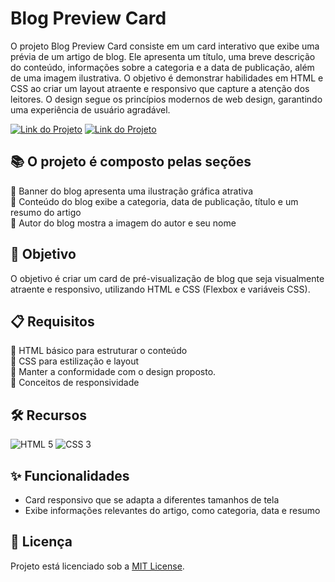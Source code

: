# Blog Preview Card

O projeto Blog Preview Card consiste em um card interativo que exibe uma prévia de um artigo de blog. Ele apresenta um título, uma breve descrição do conteúdo, informações sobre a categoria e a data de publicação, além de uma imagem ilustrativa. O objetivo é demonstrar habilidades em HTML e CSS ao criar um layout atraente e responsivo que capture a atenção dos leitores. O design segue os princípios modernos de web design, garantindo uma experiência de usuário agradável.

[![Link do Projeto](https://img.shields.io/badge/▶-000?style=for-the-badge&logo=movie&logoColor=E94D5F)](https://blog-card-sample.netlify.app/) 
[![Link do Projeto](https://img.shields.io/badge/Acesse%20o%20Projeto-E94D5F?style=for-the-badge)](https://blog-card-sample.netlify.app/)

## 📚 O projeto é composto pelas seções  
🔸 Banner do blog apresenta uma ilustração gráfica atrativa  
🔸 Conteúdo do blog exibe a categoria, data de publicação, título e um resumo do artigo  
🔸 Autor do blog mostra a imagem do autor e seu nome

## 🎯 Objetivo
O objetivo é criar um card de pré-visualização de blog que seja visualmente atraente e responsivo, utilizando HTML e CSS (Flexbox e variáveis CSS).

## 📋 Requisitos
🔹 HTML básico para estruturar o conteúdo  
🔹 CSS para estilização e layout  
🔹 Manter a conformidade com o design proposto.  
🔹 Conceitos de responsividade

## 🛠️ Recursos
![HTML 5](https://img.shields.io/badge/HTML5-333333?style=for-the-badge&logo=html5)
![CSS 3](https://img.shields.io/badge/CSS3-333333?style=for-the-badge&logo=css3&logoColor=1572B6)

## ✨ Funcionalidades 
- Card responsivo que se adapta a diferentes tamanhos de tela
- Exibe informações relevantes do artigo, como categoria, data e resumo

## 📜 Licença  
Projeto está licenciado sob a [MIT License](https://github.com/fernandatollotti/challenge-frontend-mentor?tab=MIT-1-ov-file).
